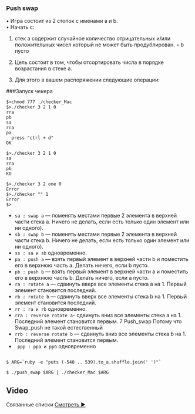 ###  Push swap

• Игра состоит из 2 стопок с именами a и b.<br>
• Начать с:

1. стек a содержит случайное количество отрицательных и/или положительных чисел
который не может быть продублирован.
◦ b пусто
2. Цель состоит в том, чтобы отсортировать числа в порядке возрастания в стеке a.
 
3. Для этого в вашем распоряжении следующие операции:

###Запуск чекера

```shell
$>chmod 777 ./checker_Mac
$>./checker 3 2 1 0
rra
pb
sa
rra
pa
  press "ctrl + d"
OK
```
```shell
$>./checker 3 2 1 0
sa
rra
pb
KO
```
```shell
$>./checker 3 2 one 0
Error
$>./checker "" 1
Error
$>
```
- ``sa : swap a`` — поменять местами первые 2 элемента в верхней части стека a. Ничего не делать, если есть
только один элемент или ни одного).
- ``sb : swap b`` — поменять местами первые 2 элемента в верхней части стека b. Ничего не делать, если есть
только один элемент или ни одного).
- ``ss : sa и sb`` одновременно.
- ``pa : push a`` — взять первый элемент в верхней части b и поместить его в верхнюю часть a. Делать
ничего, если b пусто.
- ``pb : push b`` — взять первый элемент в верхней части a и поместить его в верхнюю часть b. Делать
ничего, если a пусто.
- ``ra : rotate a`` — сдвинуть вверх все элементы стека a на 1. Первый элемент становится
последний.
- ``rb : rotate b`` — сдвинуть вверх все элементы стека b на 1. Первый элемент становится
последний.
- ``rr : ra и rb`` одновременно.
- ``rra : reverse rotate a``- сдвинуть вниз все элементы стека a на 1. Последний элемент
становится первым.
7
Push_swap Потому что Swap_push не такой естественный
- ```rrb : reverse rotate b``` — сдвинуть вниз все элементы стека b на 1. Последний элемент
становится первым.
- ``` ррр : рра и ррб``` одновременно

```shell

$ ARG=`ruby -e "puts (-540 .. 539).to_a.shuffle.join(' ')"`

$ ./push_swap $ARG | ./checker_Mac $ARG
```
##  Video
Связанные списки [Cмотреть ▶](https://youtube.com/playlist?list=PLfqABt5AS4FmXeWuuNDS3XGENJO1VYGxl)






